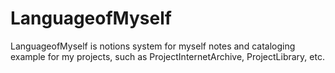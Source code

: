 # LanguageofMyself
LanguageofMyself is notions system for myself notes and cataloging example for my projects, such as ProjectInternetArchive, ProjectLibrary, etc.
